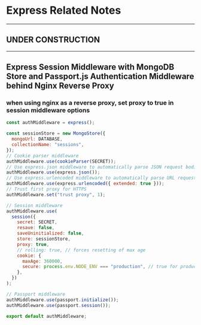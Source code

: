 # Express Related Notes

---
## **UNDER CONSTRUCTION**
---

## Express Session Middleware with MongoDB Store and Passport.js Authentication Middleware behind Nginx Reverse Proxy

### when using nginx as a reverse proxy, set proxy to true in session middleware options

```js
const authMiddleware = express();

const sessionStore = new MongoStore({
  mongoUrl: DATABASE,
  collectionName: "sessions",
});
// Cookie parser middleware
authMiddleware.use(cookieParser(SECRET));
// Use express.json middleware to automatically parse JSON request bodies
authMiddleware.use(express.json());
// Use express.urlencoded middleware to automatically parse URL request bodies
authMiddleware.use(express.urlencoded({ extended: true }));
// Trust first proxy for HTTPS
authMiddleware.set("trust proxy", 1);

// Session middleware
authMiddleware.use(
  session({
    secret: SECRET,
    resave: false,
    saveUninitialized: false,
    store: sessionStore,
    proxy: true,
    // rolling: true, // forces resetting of max age
    cookie: {
      maxAge: 360000,
      secure: process.env.NODE_ENV === "production", // true for production
    },
  })
);

// Passport middleware
authMiddleware.use(passport.initialize());
authMiddleware.use(passport.session());

export default authMiddleware;
```
